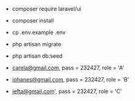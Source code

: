 - composer require laravel/ui
- composer install

- cp .env.example .env

- php artisan migrate
- php artisan db:seed

- carela@gmail.com, pass = 232427, role = 'A'
- johanes@gmail.com, pass = 232427, role = 'B'
- jefta@gmail.com', pass = 232427, role = 'C'